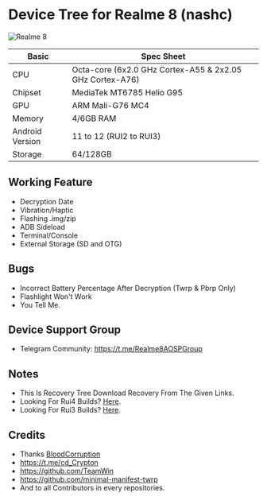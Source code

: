# Device Tree for Realme 8 (nashc)
![Realme 8](https://image05.realme.net/general/20210427/1619510447064.png)

|Basic               |Spec Sheet                                                    |
|--                  |--                                                            |
|CPU                 |Octa-core (6x2.0 GHz Cortex-A55 & 2x2.05 GHz Cortex-A76)      |
|Chipset             |MediaTek MT6785 Helio G95                                     |
|GPU                 |ARM Mali-G76 MC4                                              |
|Memory              |4/6GB RAM                                                     |
|Android Version     |11 to 12 (RUI2 to RUI3)                                               |
|Storage             |64/128GB                                                      |

## Working Feature
- Decryption Date
- Vibration/Haptic 
- Flashing .img/zip
- ADB Sideload
- Terminal/Console
- External Storage (SD and OTG)

## Bugs
- Incorrect Battery Percentage After Decryption (Twrp & Pbrp Only)
- Flashlight Won't Work
- You Tell Me.


## Device Support Group 
- Telegram Community: https://t.me/Realme8AOSPGroup


##  Notes
- This Is Recovery Tree Download Recovery From The Given Links.
- Looking For Rui4 Builds? [Here](https://github.com/RipperHybrid/Recovery-Builder-RUI4.git).
- Looking For Rui3 Builds? [Here](https://github.com/RipperHybrid/Recovery-Builder-RUI3.git).

## Credits
- Thanks [BloodCorruption](https://t.me/@BloodCorruption)
- https://t.me/cd_Crypton
- https://github.com/TeamWin
- https://github.com/minimal-manifest-twrp
- And to all Contributors in every repositories.
